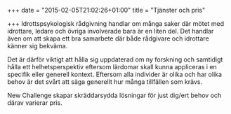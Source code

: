 +++
date = "2015-02-05T21:02:26+01:00"
title = "Tjänster och pris"

+++
Idrottspsykologisk rådgivning handlar om många saker där mötet med idrottare, ledare och övriga involverade bara är en liten del. Det handlar även om att skapa ett bra samarbete där både rådgivare och idrottare känner sig bekväma.

Det är därför viktigt att hålla sig uppdaterad om ny forskning och samtidigt hålla ett helhetsperspektiv eftersom lärdomar skall kunna appliceras i en specifik eller generell kontext. Eftersom alla individer är olika och har olika behov är det svårt att säga generellt hur många tillfällen som krävs.

New Challenge skapar skräddarsydda lösningar för just dig/ert behov och därav varierar pris.
